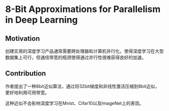 # 8-Bit Approximations for Parallelism in Deep Learning

## Motivation

创建实用的深度学习产品通常需要跨处理器和计算机并行化，使得深度学习在大型数据集上可行，但通信带宽的瓶颈使得通过并行性很难获得良好的加速。

## Contribution

作者提出了一种8bit近似算法，通过将32bit梯度和非线性激活压缩到8bit近似，更好地利用可用带宽。

这种近似不会影响深度学习在Mnist、Cifar10以及ImageNet上的表现。